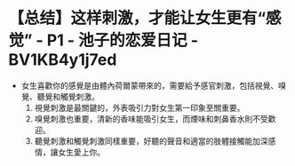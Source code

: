 # 【总结】这样刺激，才能让女生更有“感觉” - P1 - 池子的恋爱日记 - BV1KB4y1j7ed

-   女生喜歡你的感覺是由體內荷爾蒙帶來的，需要給予感官刺激，包括視覺、嗅覺、聽覺和觸覺刺激。
    1.  視覺刺激是最關鍵的，外表吸引力對女生第一印象至關重要。
    2.  嗅覺刺激也重要，清新的香味能吸引女生，而煙味和刺鼻香水則不受歡迎。
    3.  聽覺刺激和觸覺刺激同樣重要，好聽的聲音和適當的肢體接觸能加深感情，讓女生愛上你。